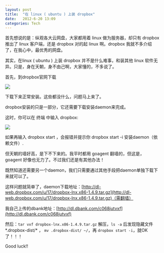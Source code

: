 ```yaml
---
layout: post
title:  "在 linux ( ubuntu ) 上装 dropbox"
date:   2012-6-20 13:09
categories: Tech
---
```


首先想说的是：纵观各大云网盘，大家都用着 linux 做为服务器，却只有 dropbox 推出了 linux 客户端，还是 dropbox 对的起 linux 啊。dropbox 我就不多介绍了，在我心中，最优秀的网盘。

其实，在linux ( ubuntu ) 上装 dropbox 并不是什么难事，和装其他 linux 软件无异。只是，身在天朝，身不由己啊，大家懂的，不多说了。

首先，到dropbox官网下载

![](https://i.imgur.com/bCxfTJs.png)

下载下来正常安装。这些都没什么，问题马上来了。

dropbox安装的只是一部分，它还需要下载安装daemon来完成。

这时，你可以在 终端 中输入 dropbox:

![](https://i.imgur.com/95LwWbn.png)

如果再输入 dropbox start ，会报错并提示你 dropbox start -i 安装daemon（依赖文件）.

但天朝的墙好高，是下不下来的。我平时都用 goagent 翻墙的，但这是， goagent 好像也无力了。不过我们还是有其他办法！

既然知道还需要另一个daemon，我们只需要通过其他手段把daemon单独下载下来就可以了。

这样问题就简单了，daemon下载地址：[http://dl-web.dropbox.com/u/17/dropbox-lnx.x86-1.4.9.tar.gz](http://dl-web.dropbox.com/u/17/dropbox-lnx.x86-1.4.9.tar.gz)（需翻墙）

我自己上传的dbank地址：[http://dl.dbank.com/c068jutvxf](http://dl.dbank.com/c068jutvxf)

然后：`tar vxf dropbox-lnx.x86-1.4.9.tar.gz` 解压，`ls -a` 后发现隐藏文件*.dropbox-dist/* ， `mv .dropbox-dist/ ~/`，再 `dropbox start -i`，就OK了！！！

Good luck!!
